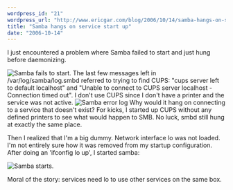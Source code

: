 ```yaml
---
wordpress_id: "21"
wordpress_url: "http://www.ericgar.com/blog/2006/10/14/samba-hangs-on-service-start-up/"
title: "Samba hangs on service start up"
date: "2006-10-14"
---
```

I just encountered a problem where Samba failed to start and just hung before daemonizing.

<img id="image18" alt="Samba fails to start." src="http://www.ericgar.com/uploads/2006/10/picture-3.png" />
The last few messages left in /var/log/samba/log.smbd referred to trying to find CUPS: "cups server left to default localhost" and "Unable to connect to CUPS server localhost - Connection timed out". I don't use CUPS since I don't have a printer and the service was not active.

<img id="image19" alt="Samba error log" src="http://www.ericgar.com/uploads/2006/10/picture-4.png" />
Why would it hang on connecting to a service that doesn't exist? For kicks, I started up CUPS without any defined printers to see what would happen to SMB. No luck, smbd still hung at exactly the same place.

Then I realized that I'm a big dummy. Network interface lo was not loaded. I'm not entirely sure how it was removed from my startup configuration. After doing an 'ifconfig lo up', I started samba:

<img id="image20" alt="Samba starts." src="http://www.ericgar.com/uploads/2006/10/picture-5.png" />

Moral of the story: services need lo to use other services on the same box.
